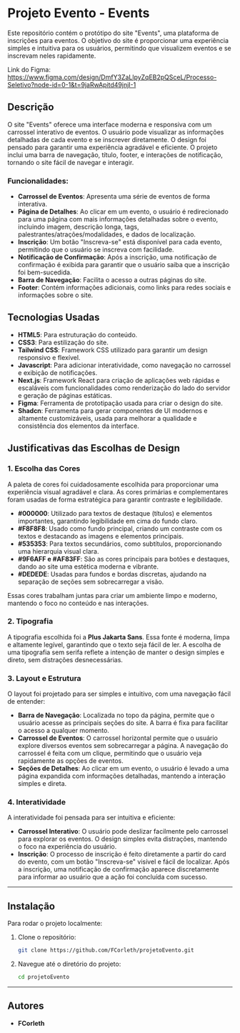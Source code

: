# **Projeto Evento - Events**

Este repositório contém o protótipo do site "Events", uma plataforma de inscrições para eventos. O objetivo do site é proporcionar uma experiência simples e intuitiva para os usuários, permitindo que visualizem eventos e se inscrevam neles rapidamente.

Link do Figma: https://www.figma.com/design/DmfY3ZaLlpyZqEB2pQSceL/Processo-Seletivo?node-id=0-1&t=9jaRwApitd49jnjI-1

## **Descrição**

O site "Events" oferece uma interface moderna e responsiva com um carrossel interativo de eventos. O usuário pode visualizar as informações detalhadas de cada evento e se inscrever diretamente. O design foi pensado para garantir uma experiência agradável e eficiente. O projeto inclui uma barra de navegação, título, footer, e interações de notificação, tornando o site fácil de navegar e interagir.

### **Funcionalidades:**
- **Carrossel de Eventos**: Apresenta uma série de eventos de forma interativa.
- **Página de Detalhes**: Ao clicar em um evento, o usuário é redirecionado para uma página com mais informações detalhadas sobre o evento, incluindo imagem, descrição longa, tags, palestrantes/atrações/modalidades, e dados de localização.
- **Inscrição**: Um botão "Inscreva-se" está disponível para cada evento, permitindo que o usuário se inscreva com facilidade.
- **Notificação de Confirmação**: Após a inscrição, uma notificação de confirmação é exibida para garantir que o usuário saiba que a inscrição foi bem-sucedida.
- **Barra de Navegação**: Facilita o acesso a outras páginas do site.
- **Footer**: Contém informações adicionais, como links para redes sociais e informações sobre o site.

## **Tecnologias Usadas**

- **HTML5**: Para estruturação do conteúdo.
- **CSS3**: Para estilização do site.
- **Tailwind CSS**: Framework CSS utilizado para garantir um design responsivo e flexível.
- **Javascript**: Para adicionar interatividade, como navegação no carrossel e exibição de notificações.
- **Next.js**: Framework React para criação de aplicações web rápidas e escaláveis com funcionalidades como renderização do lado do servidor e geração de páginas estáticas.
- **Figma**: Ferramenta de prototipação usada para criar o design do site.
- **Shadcn**: Ferramenta para gerar componentes de UI modernos e altamente customizáveis, usada para melhorar a qualidade e consistência dos elementos da interface.

## **Justificativas das Escolhas de Design**

### **1. Escolha das Cores**
A paleta de cores foi cuidadosamente escolhida para proporcionar uma experiência visual agradável e clara. As cores primárias e complementares foram usadas de forma estratégica para garantir contraste e legibilidade.

- **#000000**: Utilizado para textos de destaque (títulos) e elementos importantes, garantindo legibilidade em cima do fundo claro.
- **#F8F8F8**: Usado como fundo principal, criando um contraste com os textos e destacando as imagens e elementos principais.
- **#535353**: Para textos secundários, como subtítulos, proporcionando uma hierarquia visual clara.
- **#9F6AFF e #AF83FF**: São as cores principais para botões e destaques, dando ao site uma estética moderna e vibrante.
- **#DEDEDE**: Usadas para fundos e bordas discretas, ajudando na separação de seções sem sobrecarregar a visão.
  
Essas cores trabalham juntas para criar um ambiente limpo e moderno, mantendo o foco no conteúdo e nas interações.

### **2. Tipografia**
A tipografia escolhida foi a **Plus Jakarta Sans**. Essa fonte é moderna, limpa e altamente legível, garantindo que o texto seja fácil de ler. A escolha de uma tipografia sem serifa reflete a intenção de manter o design simples e direto, sem distrações desnecessárias.

### **3. Layout e Estrutura**
O layout foi projetado para ser simples e intuitivo, com uma navegação fácil de entender:
- **Barra de Navegação**: Localizada no topo da página, permite que o usuário acesse as principais seções do site. A barra é fixa para facilitar o acesso a qualquer momento.
- **Carrossel de Eventos**: O carrossel horizontal permite que o usuário explore diversos eventos sem sobrecarregar a página. A navegação do carrossel é feita com um clique, permitindo que o usuário veja rapidamente as opções de eventos.
- **Seções de Detalhes**: Ao clicar em um evento, o usuário é levado a uma página expandida com informações detalhadas, mantendo a interação simples e direta.

### **4. Interatividade**
A interatividade foi pensada para ser intuitiva e eficiente:
- **Carrossel Interativo**: O usuário pode deslizar facilmente pelo carrossel para explorar os eventos. O design simples evita distrações, mantendo o foco na experiência do usuário.
- **Inscrição**: O processo de inscrição é feito diretamente a partir do card do evento, com um botão "Inscreva-se" visível e fácil de localizar. Após a inscrição, uma notificação de confirmação aparece discretamente para informar ao usuário que a ação foi concluída com sucesso.

---

## **Instalação**

Para rodar o projeto localmente:

1. Clone o repositório:

   ```bash
   git clone https://github.com/FCorleth/projetoEvento.git
   ```

2. Navegue até o diretório do projeto:

   ```bash
   cd projetoEvento
   ```
---
## **Autores**

- **FCorleth**

